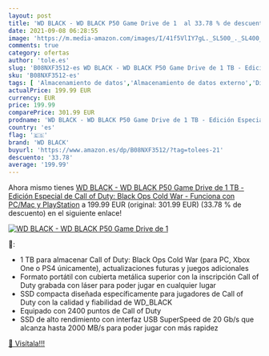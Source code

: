 ```yaml
---
layout: post
title: 'WD BLACK - WD BLACK P50 Game Drive de 1  al 33.78 % de descuento'
date: 2021-09-08 06:28:55
image: 'https://m.media-amazon.com/images/I/41f5VlIY7gL._SL500_._SL400_.jpg'
comments: true
category: ofertas
author: 'tole.es'
slug: 'B08NXF3512-es WD BLACK - WD BLACK P50 Game Drive de 1 TB - Edición...'
sku: 'B08NXF3512-es'
tags: [ 'Almacenamiento de datos','Almacenamiento de datos externo','Discos duros externos','Informática','playstation','wd black', ]
actualPrice: 199.99 EUR
currency: EUR
price: 199.99
comparePrice: 301.99 EUR
prodname: 'WD BLACK - WD BLACK P50 Game Drive de 1 TB - Edición Especial de Call of Duty: Black Ops Cold War - Funciona con PC/Mac y PlayStation'
country: 'es'
flag: '🇪🇸'
brand: 'WD BLACK'
buyurl: 'https://www.amazon.es/dp/B08NXF3512/?tag=tolees-21'
descuento: '33.78'
average: '199.99'
---
```


Ahora mismo tienes [WD BLACK - WD BLACK P50 Game Drive de 1 TB - Edición Especial de Call of Duty: Black Ops Cold War - Funciona con PC/Mac y PlayStation](https://www.amazon.es/dp/B08NXF3512/?tag=tolees-21) a 199.99 EUR (original: 301.99 EUR) (33.78 %  de descuento) en el siguiente enlace!

[![WD BLACK - WD BLACK P50 Game Drive de 1 ](https://m.media-amazon.com/images/I/41f5VlIY7gL._SL500_._SL400_.jpg)](https://www.amazon.es/dp/B08NXF3512/?tag=tolees-21)

🔎:

- 1 TB para almacenar Call of Duty: Black Ops Cold War (para PC, Xbox One o PS4 únicamente), actualizaciones futuras y juegos adicionales
- Formato portátil con cubierta metálica superior con la inscripción Call of Duty grabada con láser para poder jugar en cualquier lugar
- SSD compacta diseñada específicamente para jugadores de Call of Duty con la calidad y fiabilidad de WD_BLACK
- Equipado con 2400 puntos de Call of Duty
- SSD de alto rendimiento con interfaz USB SuperSpeed de 20 Gb/s que alcanza hasta 2000 MB/s para poder jugar con más rapidez

[🛒 Visítala!!!](https://www.amazon.es/dp/B08NXF3512/?tag=tolees-21)
